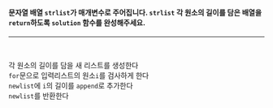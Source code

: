 <h4>

문자열 배열 `strlist`가 매개변수로 주어집니다. `strlist` 각 원소의 길이를 담은 배열을 `return`하도록 `solution` 함수를 완성해주세요.

</h4>

---

<br>

각 원소의 길이를 담을 새 리스트를 생성한다<br>
`for`문으로 입력리스트의 원소`i`를 검사하게 한다<br>
`newlist`에 `i`의 길이를 `append`로 추가한다<br>
`newlist`를 반환한다<br>